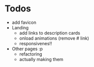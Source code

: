 # Todos
- add favicon
- Landing
    - add links to description cards
    - onload animations (remove # link)
    - responsivenes!!
- Other pages :p
    - refactoring
    - actually making them